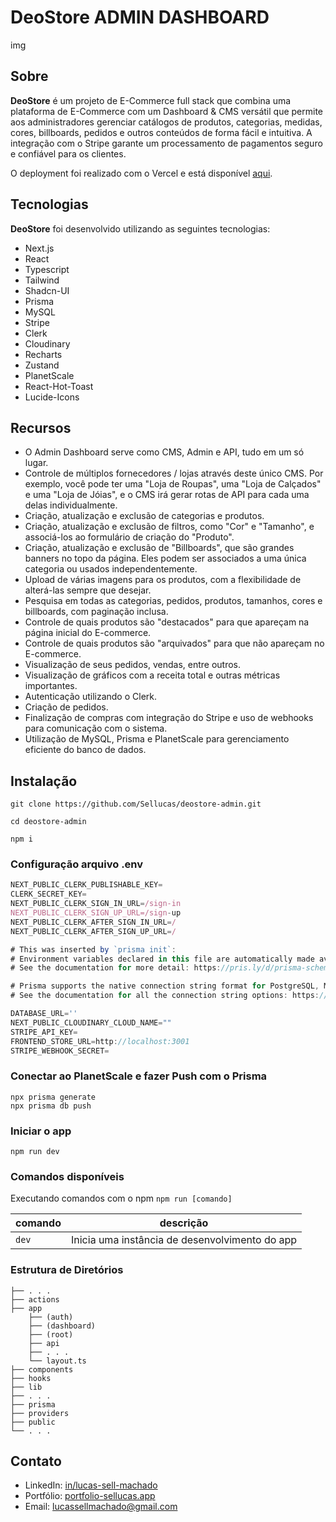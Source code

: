 # DeoStore ADMIN DASHBOARD

img

## Sobre

**DeoStore** é um projeto de E-Commerce full stack que combina uma plataforma de E-Commerce com um Dashboard & CMS versátil que permite aos administradores gerenciar catálogos de produtos, categorias, medidas, cores, billboards, pedidos e outros conteúdos de forma fácil e intuitiva. A integração com o Stripe garante um processamento de pagamentos seguro e confiável para os clientes.

O deployment foi realizado com o Vercel e está disponível [aqui](https://deostore-admin.vercel.app).

## Tecnologias

**DeoStore** foi desenvolvido utilizando as seguintes tecnologias:

- Next.js
- React
- Typescript
- Tailwind
- Shadcn-UI
- Prisma
- MySQL
- Stripe
- Clerk
- Cloudinary
- Recharts
- Zustand
- PlanetScale
- React-Hot-Toast
- Lucide-Icons

## Recursos

- O Admin Dashboard serve como CMS, Admin e API, tudo em um só lugar.
- Controle de múltiplos fornecedores / lojas através deste único CMS. Por exemplo, você pode ter uma "Loja de Roupas", uma "Loja de Calçados" e uma "Loja de Jóias", e o CMS irá gerar rotas de API para cada uma delas individualmente.
- Criação, atualização e exclusão de categorias e produtos.
- Criação, atualização e exclusão de filtros, como "Cor" e "Tamanho", e associá-los ao formulário de criação do "Produto".
- Criação, atualização e exclusão de "Billboards", que são grandes banners no topo da página. Eles podem ser associados a uma única categoria ou usados independentemente.
- Upload de várias imagens para os produtos, com a flexibilidade de alterá-las sempre que desejar.
- Pesquisa em todas as categorias, pedidos, produtos, tamanhos, cores e billboards, com paginação inclusa.
- Controle de quais produtos são "destacados" para que apareçam na página inicial do E-commerce.
- Controle de quais produtos são "arquivados" para que não apareçam no E-commerce.
- Visualização de seus pedidos, vendas, entre outros.
- Visualização de gráficos com a receita total e outras métricas importantes.
- Autenticação utilizando o Clerk.
- Criação de pedidos.
- Finalização de compras com integração do Stripe e uso de webhooks para comunicação com o sistema.
- Utilização de MySQL, Prisma e PlanetScale para gerenciamento eficiente do banco de dados.

## Instalação

```shell
git clone https://github.com/Sellucas/deostore-admin.git

cd deostore-admin

npm i
```

### Configuração arquivo .env

```js
NEXT_PUBLIC_CLERK_PUBLISHABLE_KEY=
CLERK_SECRET_KEY=
NEXT_PUBLIC_CLERK_SIGN_IN_URL=/sign-in
NEXT_PUBLIC_CLERK_SIGN_UP_URL=/sign-up
NEXT_PUBLIC_CLERK_AFTER_SIGN_IN_URL=/
NEXT_PUBLIC_CLERK_AFTER_SIGN_UP_URL=/

# This was inserted by `prisma init`:
# Environment variables declared in this file are automatically made available to Prisma.
# See the documentation for more detail: https://pris.ly/d/prisma-schema#accessing-environment-variables-from-the-schema

# Prisma supports the native connection string format for PostgreSQL, MySQL, SQLite, SQL Server, MongoDB and CockroachDB.
# See the documentation for all the connection string options: https://pris.ly/d/connection-strings

DATABASE_URL=''
NEXT_PUBLIC_CLOUDINARY_CLOUD_NAME=""
STRIPE_API_KEY=
FRONTEND_STORE_URL=http://localhost:3001
STRIPE_WEBHOOK_SECRET=
```

### Conectar ao PlanetScale e fazer Push com o Prisma

```shell
npx prisma generate
npx prisma db push
```

### Iniciar o app

```shell
npm run dev
```

### Comandos disponíveis

Executando comandos com o npm `npm run [comando]`

comando   | descrição
--------- | ------
`dev`  | Inicia uma instância de desenvolvimento do app

### Estrutura de Diretórios

```
├── . . .
├── actions
├── app
    ├── (auth)
    ├── (dashboard)
    ├── (root)
    ├── api
    ├── . . .
    └── layout.ts
├── components
├── hooks
├── lib
├── . . .
├── prisma
├── providers
├── public
└── . . .    
```

## Contato

- LinkedIn: [in/lucas-sell-machado](https://www.linkedin.com/in/lucas-sell-machado/)
- Portfólio: [portfolio-sellucas.app](https://portfolio-sellucas.vercel.app)
- Email: <lucassellmachado@gmail.com>